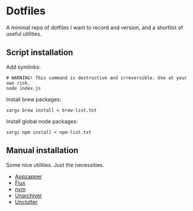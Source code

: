 # Dotfiles

A minimal repo of dotfiles I want to record and version, and a shortlist of useful utilities.

## Script installation

Add symlinks:

```shell
# WARNING! This command is destructive and irreversible. Use at your own risk.
node index.js
```

Install brew packages:

```shell
xargs brew install < brew-list.txt
```

Install global node packages:

```shell
xargs npm install < npm-list.txt
```

## Manual installation

Some nice utilities. Just the necessities.

- [Appzapper](https://www.appzapper.com/)
- [Flux](https://justgetflux.com/)
- [nvm](https://github.com/nvm-sh/nvm)
- [Unarchiver](https://theunarchiver.com/)
- [Unclutter](https://unclutterapp.com/)
